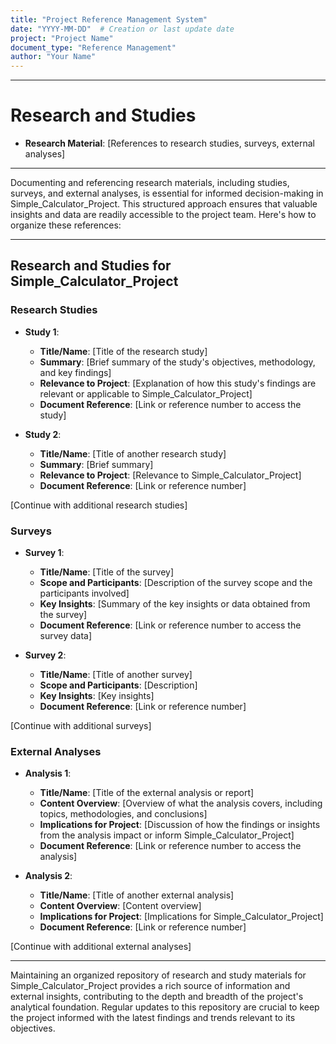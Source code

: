 ```yaml
---
title: "Project Reference Management System"
date: "YYYY-MM-DD"  # Creation or last update date
project: "Project Name"
document_type: "Reference Management"
author: "Your Name"
---
```

---
# Research and Studies

- **Research Material**: [References to research studies, surveys, external analyses]

---
Documenting and referencing research materials, including studies, surveys, and external analyses, is essential for informed decision-making in Simple_Calculator_Project. This structured approach ensures that valuable insights and data are readily accessible to the project team. Here's how to organize these references:

---

## Research and Studies for Simple_Calculator_Project

### Research Studies
- **Study 1**:
  - **Title/Name**: [Title of the research study]
  - **Summary**: [Brief summary of the study's objectives, methodology, and key findings]
  - **Relevance to Project**: [Explanation of how this study's findings are relevant or applicable to Simple_Calculator_Project]
  - **Document Reference**: [Link or reference number to access the study]

- **Study 2**:
  - **Title/Name**: [Title of another research study]
  - **Summary**: [Brief summary]
  - **Relevance to Project**: [Relevance to Simple_Calculator_Project]
  - **Document Reference**: [Link or reference number]

[Continue with additional research studies]

### Surveys
- **Survey 1**:
  - **Title/Name**: [Title of the survey]
  - **Scope and Participants**: [Description of the survey scope and the participants involved]
  - **Key Insights**: [Summary of the key insights or data obtained from the survey]
  - **Document Reference**: [Link or reference number to access the survey data]

- **Survey 2**:
  - **Title/Name**: [Title of another survey]
  - **Scope and Participants**: [Description]
  - **Key Insights**: [Key insights]
  - **Document Reference**: [Link or reference number]

[Continue with additional surveys]

### External Analyses
- **Analysis 1**:
  - **Title/Name**: [Title of the external analysis or report]
  - **Content Overview**: [Overview of what the analysis covers, including topics, methodologies, and conclusions]
  - **Implications for Project**: [Discussion of how the findings or insights from the analysis impact or inform Simple_Calculator_Project]
  - **Document Reference**: [Link or reference number to access the analysis]

- **Analysis 2**:
  - **Title/Name**: [Title of another external analysis]
  - **Content Overview**: [Content overview]
  - **Implications for Project**: [Implications for Simple_Calculator_Project]
  - **Document Reference**: [Link or reference number]

[Continue with additional external analyses]

---

Maintaining an organized repository of research and study materials for Simple_Calculator_Project provides a rich source of information and external insights, contributing to the depth and breadth of the project's analytical foundation. Regular updates to this repository are crucial to keep the project informed with the latest findings and trends relevant to its objectives.